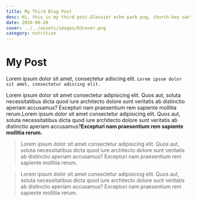 ```yaml
---
title: My Third Blog Post
desc: Hi, this is my third post.Glossier echo park pug, church-key sartorial biodiesel vexillologist pop-up snackwave ramps cornhole. Marfa 3 wolf moon party messenger bag selfies, poke vaporware kombucha lumbersexual pork belly polaroid hoodie portland craft beer.
date: 2020-08-20
cover: ../../assets/images/03cover.png
category: nutrition
---
```


# My Post

Lorem ipsum dolor sit amet, consectetur adiscing elit. `Lorem ipsum dolor sit amet, consectetur adiscing elit.`

Lorem ipsum dolor sit amet consectetur adipisicing elit. Quos aut, soluta necessitatibus dicta quod iure architecto dolore sunt veritatis ab distinctio aperiam accusamus? Excepturi nam praesentium rem sapiente mollitia rerum.Lorem ipsum dolor sit amet consectetur adipisicing elit. Quos aut, soluta necessitatibus dicta quod iure architecto dolore sunt veritatis ab distinctio aperiam accusamus?**Excepturi nam praesentium rem sapiente mollitia rerum.**

<blockquote>
  Lorem ipsum dolor sit amet consectetur adipisicing elit. Quos aut, soluta necessitatibus dicta quod iure architecto dolore sunt veritatis ab distinctio aperiam accusamus? Excepturi nam praesentium rem sapiente mollitia rerum.
</blockquote>

<blockquote display="info">
  Lorem ipsum dolor sit amet consectetur adipisicing elit. Quos aut, soluta necessitatibus dicta quod iure architecto dolore sunt veritatis ab distinctio aperiam accusamus? Excepturi nam praesentium rem sapiente mollitia rerum.
</blockquote>
